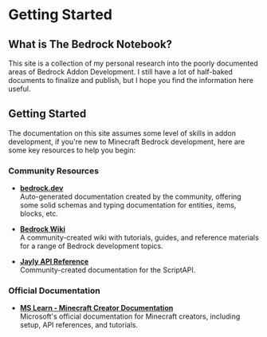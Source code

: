 # Getting Started

## What is The Bedrock Notebook?
This site is a collection of my personal research into the poorly documented areas of Bedrock Addon Development. I still have a lot of half-baked documents to finalize and publish, but I hope you find the information here useful.

## Getting Started

The documentation on this site assumes some level of skills in addon development, if you're new to Minecraft Bedrock development, here are some key resources to help you begin:

### Community Resources

- **[bedrock.dev](https://bedrock.dev)**  
  Auto-generated documentation created by the community, offering some solid schemas and typing documentation for entities, items, blocks, etc.
  
- **[Bedrock Wiki](https://wiki.bedrock.dev)**  
  A community-created wiki with tutorials, guides, and reference materials for a range of Bedrock development topics.

- **[Jayly API Reference](https://jaylydev.github.io/scriptapi-docs/latest/index.html)**  
Community-created documentation for the ScriptAPI.


### Official Documentation

- **[MS Learn - Minecraft Creator Documentation](https://learn.microsoft.com/en-gb/minecraft/creator/)**  
  Microsoft's official documentation for Minecraft creators, including setup, API references, and tutorials. 


